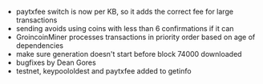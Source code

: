 * paytxfee switch is now per KB, so it adds the correct fee for large transactions
* sending avoids using coins with less than 6 confirmations if it can
* GroincoinMiner processes transactions in priority order based on age of dependencies
* make sure generation doesn't start before block 74000 downloaded
* bugfixes by Dean Gores
* testnet, keypoololdest and paytxfee added to getinfo
